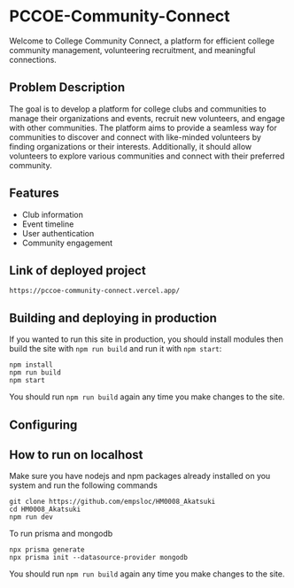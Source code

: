 # PCCOE-Community-Connect

Welcome to College Community Connect, a platform for efficient college community management, volunteering recruitment, and meaningful connections.

## Problem Description

The goal is to develop a platform for college clubs and communities to manage their organizations and events, recruit new volunteers, and engage with other communities. The platform aims to provide a seamless way for communities to discover and connect with like-minded volunteers by finding organizations or their interests. Additionally, it should allow volunteers to explore various communities and connect with their preferred community.

## Features

- Club information
- Event timeline
- User authentication
- Community engagement

## Link of deployed project

    https://pccoe-community-connect.vercel.app/

## Building and deploying in production

If you wanted to run this site in production, you should install modules then build the site with `npm run build` and run it with `npm start`:

    npm install
    npm run build
    npm start

You should run `npm run build` again any time you make changes to the site.



## Configuring


## How to run on localhost

Make sure you have nodejs and npm packages already installed on you system and run the following commands

    git clone https://github.com/empsloc/HM0008_Akatsuki
    cd HM0008_Akatsuki
    npm run dev
    
To run prisma and mongodb

    npx prisma generate
    npx prisma init --datasource-provider mongodb
    
 
    
            
You should run `npm run build` again any time you make changes to the site.




